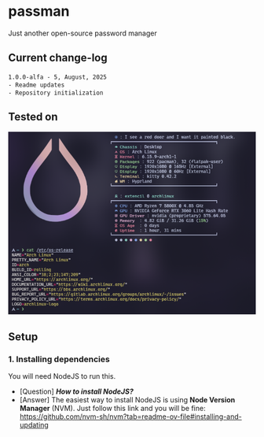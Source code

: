 # passman
Just another open-source password manager

## Current change-log
```
1.0.0-alfa - 5, August, 2025
- Readme updates
- Repository initialization

```

## Tested on
![Screenshot showing OS information](https://raw.githubusercontent.com/extencil/passman/refs/heads/main/.github/assets/built-and-tested-on.png)

## Setup
### 1. Installing dependencies
You will need NodeJS to run this.

- [Question] **_How to install NodeJS?_**  
- [Answer] The easiest way to install NodeJS is using **Node Version Manager** (NVM). Just follow this link and you will be fine: https://github.com/nvm-sh/nvm?tab=readme-ov-file#installing-and-updating